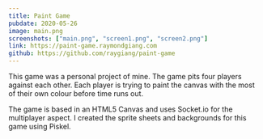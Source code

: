 ```yaml
---
title: Paint Game
pubdate: 2020-05-26
image: main.png
screenshots: ["main.png", "screen1.png", "screen2.png"]
link: https://paint-game.raymondgiang.com
github: https://github.com/raygiang/paint-game
---
```


This game was a personal project of mine. The game pits four players against each other. Each player is trying to paint the canvas with the most of their own colour before time runs out.

The game is based in an HTML5 Canvas and uses Socket.io for the multiplayer aspect. I created the sprite sheets and backgrounds for this game using Piskel.
